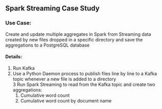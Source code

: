 ## Spark Streaming Case Study

### Use Case:   

Create and update multiple aggregates in Spark from Streaming data created by new files dropped in a specific directory and save the aggregations to a PostgreSQL database


#### Details:  
  1. Run Kafka  
  2. Use a Python Daemon process to publish files line by line to a Kafka topic whenever a new file is added to a directory  
  3 Run Spark Streaming to read from the Kafka topic and create two aggregations:  
        1. Cumulative word count  
        2. Cumulative word count by document name  
    
